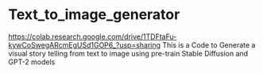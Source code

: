 # Text_to_image_generator
https://colab.research.google.com/drive/1TDFtaFu-kywCoSwegARcmEgUSd1GOP6_?usp=sharing
This is a Code to Generate a visual story telling from text to image using pre-train Stable Diffusion and GPT-2 models
